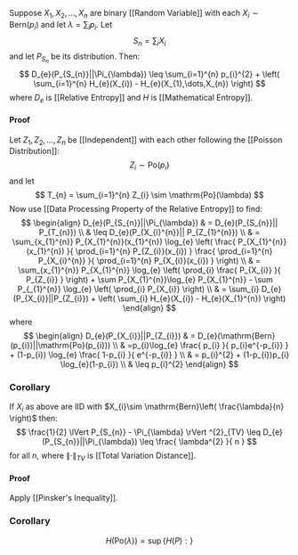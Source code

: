 Suppose $X_{1},X_{2},\dots,X_{n}$ are binary [[Random Variable]]
with each $X_{i}\sim \mathrm{Bern}(p_{i})$ and let $\lambda=\sum_{i}p_{i}$.
Let
$$
S_{n}=\sum_{i} X_{i}
$$
and let $P_{S_{n}}$ be its distribution. Then:
$$
D_{e}(P_{S_{n}}||\Pi_{\lambda}) \leq \sum_{i=1}^{n} p_{i}^{2} + \left( \sum_{i=1}^{n} H_{e}(X_{i}) - H_{e}(X_{1},\dots,X_{n}) \right)
$$
where $D_{e}$ is [[Relative Entropy]] and $H$ is [[Mathematical Entropy]].
#### Proof
Let $Z_{1},Z_{2},\dots,Z_{n}$ be [[Independent]] with each other
following the [[Poisson Distribution]]:
$$
Z_{i} \sim \mathrm{Po}(p_{i})
$$
and let
$$
T_{n} = \sum_{i=1}^{n} Z_{i} \sim \mathrm{Po}(\lambda)
$$
Now use [[Data Processing Property of the Relative Entropy]] to find:
$$
\begin{align}
D_{e}(P_{S_{n}}||\Pi_{\lambda})  & = D_{e}(P_{S_{n}}|| P_{T_{n}}) \\
 & \leq D_{e}(P_{X_{i}^{n}}|| P_{Z_{1}^{n}})  \\
 & = \sum_{x_{1}^{n}} P_{X_{1}^{n}}(x_{1}^{n}) \log_{e} \left(  \frac{ P_{X_{1}^{n}}(x_{1}^{n}) }{ \prod_{i=1}^{n} P_{Z_{i}}(x_{i}) } \frac{ \prod_{i=1}^{n} P_{X_{i}^{n}} }{ \prod_{i=1}^{n} P_{X_{i}}(x_{i}) } \right) \\
 & = \sum_{x_{1}^{n}} P_{X_{1}^{n}} \log_{e} \left( \prod_{i} \frac{ P_{X_{i}} }{ P_{Z_{i}} }  \right) + \sum P_{X_{1}^{n}}\log_{e} P_{X_{1}^{n}} - \sum P_{_{1}^{n}} \log_{e} \left( \prod_{i} P_{X_{i}} \right)  \\
 & = \sum_{i} D_{e}(P_{X_{i}}||P_{Z_{i}}) + \left( \sum_{i} H_{e}(X_{i}) - H_{e}(X_{1}^{n}) \right)
\end{align}
$$
where
$$
\begin{align}
D_{e}(P_{X_{i}}||P_{Z_{i}}) & = D_{e}(\mathrm{Bern}(p_{i})||\mathrm{Po}(p_{i}))  \\
 & =p_{i}\log_{e} \frac{ p_{i} }{ p_{i}e^{-p_{i}} } + (1-p_{i}) \log_{e} \frac{ 1-p_{i} }{ e^{-p_{i}} } \\
 & = p_{i}^{2} + (1-p_{i})p_{i} \log_{e}(1-p_{i}) \\
 & \leq p_{i}^{2}
\end{align}
$$
### Corollary
If $X_{i}$ as above are IID with $X_{i}\sim \mathrm{Bern}\left( \frac{\lambda}{n} \right)$ then:
$$
\frac{1}{2} \lVert P_{S_{n}} - \Pi_{\lambda} \rVert ^{2}_{TV} \leq D_{e}(P_{S_{n}}||\Pi_{\lambda}) \leq \frac{ \lambda^{2} }{ n }
$$
for all $n$, where $\lVert \cdot \rVert_{TV}$ is [[Total Variation Distance]].
#### Proof
Apply [[Pinsker's Inequality]].
### Corollary
$$
H(\mathrm{Po}(\lambda)) = \sup \{ H(P) :  \}
$$

